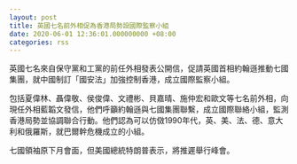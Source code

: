 ```yaml
---
layout: post
title: 英國七名前外相促為香港局勢設國際監察小組
date: 2020-06-01 12:36:01.000000000 +08:00
categories: rss
---
```


英國七名來自保守黨和工黨的前任外相發表公開信，促請英國首相約翰遜推動七國集團，就中國制訂「國安法」加強控制香港，成立國際監察小組。

包括夏偉林、聶偉敬、侯俊偉、文禮彬、貝嘉晴、施仲宏和歐文等七名前外相，向現任外相藍韜文發信，他們呼籲約翰遜與七國集團聯繫，成立國際聯絡小組，監測香港局勢並協調聯合行動。他們認為可以仿傚1990年代，英、美、法、德、意大利和俄羅斯，就巴爾幹危機成立的小組。

七國領袖原下月會面，但美國總統特朗普表示，將推遲舉行峰會。
